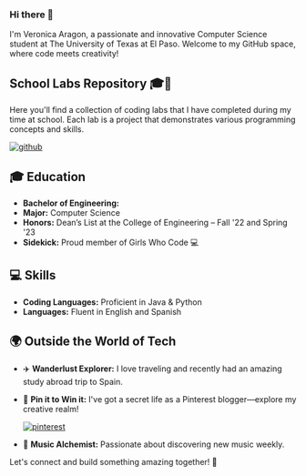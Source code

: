 ### Hi there 👋

I'm Veronica Aragon, a passionate and innovative Computer Science student at The University of Texas at El Paso. Welcome to my GitHub space, where code meets creativity!

## School Labs Repository 🎓🚀
Here you'll find a collection of coding labs that I have completed during my time at school. Each lab is a project that demonstrates various programming concepts and skills.

   [![github](https://img.shields.io/badge/GitHub-000000?style=for-the-badge&logo=GitHub&logoColor=white)]((https://github.com/veronicaragon))

## 🎓 Education

- **Bachelor of Engineering:**
- **Major:** Computer Science 
- **Honors:** Dean’s List at the College of Engineering – Fall '22 and Spring '23
- **Sidekick:** Proud member of Girls Who Code 💻

## 💻 Skills

- **Coding Languages:** Proficient in Java & Python
- **Languages:** Fluent in English and Spanish

## 🌍 Outside the World of Tech

- ✈️ **Wanderlust Explorer:** I love traveling and recently had an amazing study abroad trip to Spain.
- 📌 **Pin it to Win it:** I've got a secret life as a Pinterest blogger—explore my creative realm!

    [![pinterest](https://img.shields.io/badge/Pinterest-000000?style=for-the-badge&logo=Pinterest&logoColor=red)](https://www.pinterest.com/veronicaedited/)
  
- 🎵 **Music Alchemist:** Passionate about discovering new music weekly.

Let's connect and build something amazing together! 🚀
